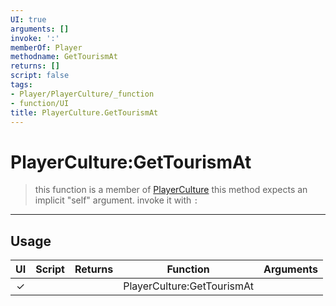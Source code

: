 ```yaml
---
UI: true
arguments: []
invoke: ':'
memberOf: Player
methodname: GetTourismAt
returns: []
script: false
tags:
- Player/PlayerCulture/_function
- function/UI
title: PlayerCulture.GetTourismAt
---
```

# PlayerCulture:GetTourismAt
> this function is a member of [PlayerCulture](civ-6/lua/PlayerCulture.md)
> this method expects an implicit "self" argument. invoke it with `:`
-----
## Usage
|  UI | Script | Returns | Function | Arguments |
|:---:|:------:|-------:|:--------:|:---------|
|✓| ||PlayerCulture:GetTourismAt||
